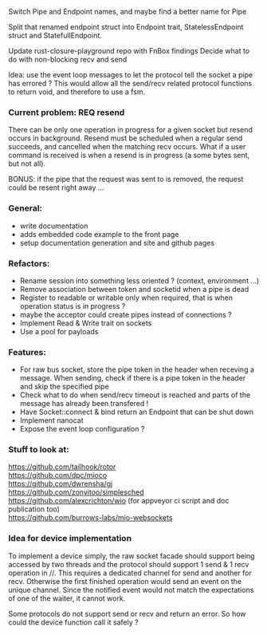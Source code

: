 Switch Pipe and Endpoint names, and maybe find a better name for Pipe

Split that renamed endpoint struct into Endpoint trait, StatelessEndpoint struct and StatefullEndpoint.

Update rust-closure-playground repo with FnBox findings
Decide what to do with non-blocking recv and send

Idea: use the event loop messages to let the protocol tell the socket a pipe has errored ?
This would allow all the send/recv related protocol functions to return void, and therefore to use a fsm.

### Current problem: REQ resend
There can be only one operation in progress for a given socket but resend occurs in background.
Resend must be scheduled when a regular send succeeds, and cancelled when the matching recv occurs.
What if a user command is received is when a resend is in progress (a some bytes sent, but not all).

BONUS: if the pipe that the request was sent to is removed, the request could be resent right away ...

### General:
- write documentation
- adds embedded code example to the front page
- setup documentation generation and site and github pages

### Refactors:  
- Rename session into something less oriented ? (context, environment ...)
- Remove association between token and socketid when a pipe is dead
- Register to readable or writable only when required, that is when operation status is in progress ? 
- maybe the acceptor could create pipes instead of connections ?
- Implement Read & Write trait on sockets
- Use a pool for payloads

### Features:
- For raw bus socket, store the pipe token in the header when receving a message. When sending, check if there is a pipe token in the header and skip the specified pipe
- Check what to do when send/recv timeout is reached and parts of the message has already been transfered !
- Have Socket::connect & bind return an Endpoint that can be shut down
- Implement nanocat
- Expose the event loop configuration ?

### Stuff to look at:
https://github.com/tailhook/rotor  
https://github.com/dpc/mioco  
https://github.com/dwrensha/gj  
https://github.com/zonyitoo/simplesched  
https://github.com/alexcrichton/wio (for appveyor ci script and doc publication too)  
https://github.com/burrows-labs/mio-websockets  

### Idea for device implementation
To implement a device simply, the raw socket facade should support being accessed by two threads
and the protocol should support 1 send & 1 recv operation in //.
This requires a dedicated channel for send and another for recv.
Otherwise the first finished operation would send an event on the unique channel.
Since the notified event would not match the expectations of one of the waiter, it cannot work.

Some protocols do not support send or recv and return an error.
So how could the device function call it safely ?